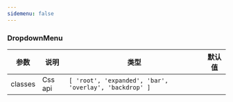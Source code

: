 ```yaml
---
sidemenu: false
---
```


### DropdownMenu

| 参数	|说明	|类型	|默认值
| --- | --- | --- | ---
| classes | Css api | `[ 'root', 'expanded', 'bar', 'overlay', 'backdrop' ]` |


